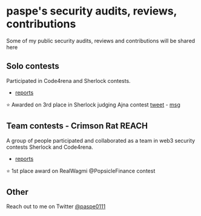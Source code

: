 # paspe's security audits, reviews, contributions

Some of my public security audits, reviews and contributions will be shared here

## Solo contests 
Participated in Code4rena and Sherlock contests. 
* [reports](solo.contests)


⭐   Awarded on 3rd place in Sherlock judging Ajna contest [tweet](https://twitter.com/paspe0111/status/1626867246587838464) -  [msg](https://discord.com/channels/812037309376495636/1062022961810378752/1076241149636911205)  
## Team contests  - Crimson Rat REACH 
 A group of people participated and collaborated as a team in web3 security contests Sherlock and Code4rena.
* [reports](team.contests)


 ⭐   1st place award on RealWagmi @PopsicleFinance contest 

## Other

Reach out to me on Twitter [@paspe0111](https://twitter.com/paspe0111)
